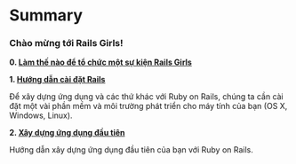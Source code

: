 # Summary

### Chào mừng tới Rails Girls!

**0. [Làm thế nào để tổ chức một sự kiện Rails Girls](welcome/guide.md)**

**1. [Hướng dẫn cài đặt Rails](welcome/install.md)**

Để xây dựng ứng dụng và các thứ khác với Ruby on Rails, chúng ta cần cài đặt một vài phần mềm và môi trường phát triển cho máy tính của bạn (OS X, Windows, Linux).

**2. [Xây dựng ứng dụng đầu tiên](welcome/app.md)**

Hướng dẫn xây dựng ứng dụng đầu tiên của bạn với Ruby on Rails.